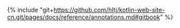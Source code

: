 {% include "git+https://github.com/hltj/kotlin-web-site-cn.git/pages/docs/reference/annotations.md#gitbook" %}
